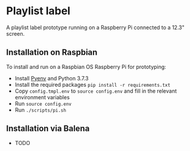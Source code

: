 Playlist label
==============

A playlist label prototype running on a Raspberry Pi connected to a 12.3" screen.

## Installation on Raspbian

To install and run on a Raspbian OS Raspberry Pi for prototyping:

* Install [Pyenv](http://www.knight-of-pi.org/pyenv-for-python-version-management-on-raspbian-stretch/) and Python 3.7.3
* Install the required packages `pip install -r requirements.txt`
* Copy `config.tmpl.env` to `source config.env` and fill in the relevant environment variables
* Run `source config.env`
* Run `./scripts/pi.sh`

## Installation via Balena

* TODO
